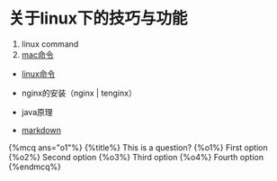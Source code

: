 # 关于linux下的技巧与功能

1. linux command
  1. [mac命令](/linux/macterminaltips.md)
  + [linux命令](/linux/linuxcommand.md)
+ nginx的安装（nginx \| tenginx）

+ java原理
+ [markdown](/markdown/README.md)
  
  
{%mcq ans="o1"%}
{%title%} This is a question?
{%o1%} First option
{%o2%} Second option
{%o3%} Third option
{%o4%} Fourth option
{%endmcq%}